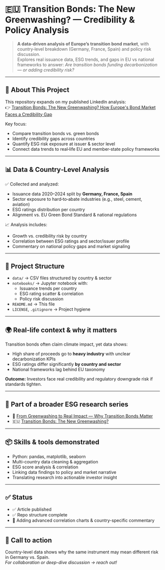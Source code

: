 # 🇪🇺 Transition Bonds: The New Greenwashing? — Credibility & Policy Analysis

> **A data‑driven analysis of Europe’s transition bond market**, with country‑level breakdown (Germany, France, Spain) and policy risk discussion.  
> Explores real issuance data, ESG trends, and gaps in EU vs national frameworks to answer: *Are transition bonds funding decarbonization — or adding credibility risk?*

---

## 📑 **About This Project**

This repository expands on my published LinkedIn analysis:  
👉 [Transition Bonds: The New Greenwashing? How Europe's Bond Market Faces a Credibility Gap](https://www.linkedin.com/pulse/transition-bonds-new-greenwashing-how-europes-bond-market-chaudhry--sqdvf)

Key focus:
- Compare transition bonds vs. green bonds
- Identify credibility gaps across countries
- Quantify ESG risk exposure at issuer & sector level
- Connect data trends to real‑life EU and member‑state policy frameworks

---

## 📊 **Data & Country‑Level Analysis**

✅ Collected and analyzed:
- Issuance data 2020–2024 split by **Germany, France, Spain**
- Sector exposure to hard‑to‑abate industries (e.g., steel, cement, aviation)
- ESG ratings distribution per country
- Alignment vs. EU Green Bond Standard & national regulations

📈 Analysis includes:
- Growth vs. credibility risk by country
- Correlation between ESG ratings and sector/issuer profile
- Commentary on national policy gaps and market signaling

---

## 🧰 **Project Structure**

- `data/` → CSV files structured by country & sector
- `notebooks/` → Jupyter notebook with:
  - Issuance trends per country
  - ESG rating scatter & correlation
  - Policy risk discussion
- `README.md` → This file
- `LICENSE`, `.gitignore` → Project hygiene

---

## 🌍 **Real‑life context & why it matters**

Transition bonds often claim climate impact, yet data shows:
- High share of proceeds go to **heavy industry** with unclear decarbonization KPIs
- ESG ratings differ significantly **by country and sector**
- National frameworks lag behind EU taxonomy

**Outcome:** Investors face real credibility and regulatory downgrade risk if standards tighten.

---

## 🔗 **Part of a broader ESG research series**

- 🌱 [From Greenwashing to Real Impact — Why Transition Bonds Matter](https://github.com/Saveeza/transition-bonds-impact-analysis)
- 🇪🇺 [Transition Bonds: The New Greenwashing?](https://www.linkedin.com/pulse/transition-bonds-new-greenwashing-how-europes-bond-market-chaudhry--sqdvf)

---

## 📦 **Skills & tools demonstrated**

- Python: pandas, matplotlib, seaborn
- Multi-country data cleaning & aggregation
- ESG score analysis & correlation
- Linking data findings to policy and market narrative
- Translating research into actionable investor insight

---

## ✅ **Status**
- ✅ Article published
- ✅ Repo structure complete
- 🔧 Adding advanced correlation charts & country-specific commentary

---

## 🙌 **Call to action**

Country-level data shows why the same instrument may mean different risk in Germany vs. Spain.  
*For collaboration or deep-dive discussion → reach out!*

